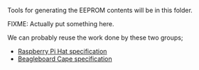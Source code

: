 Tools for generating the EEPROM contents will be in this folder.

FIXME: Actually put something here.

We can probably reuse the work done by these two groups;

 * [Raspberry Pi Hat specification](https://github.com/raspberrypi/hats/tree/master/eepromutils)
 * [Beagleboard Cape specification](http://elinux.org/Beagleboard:Cape_Expansion_Headers#Cape_EEPROM_Contents)

